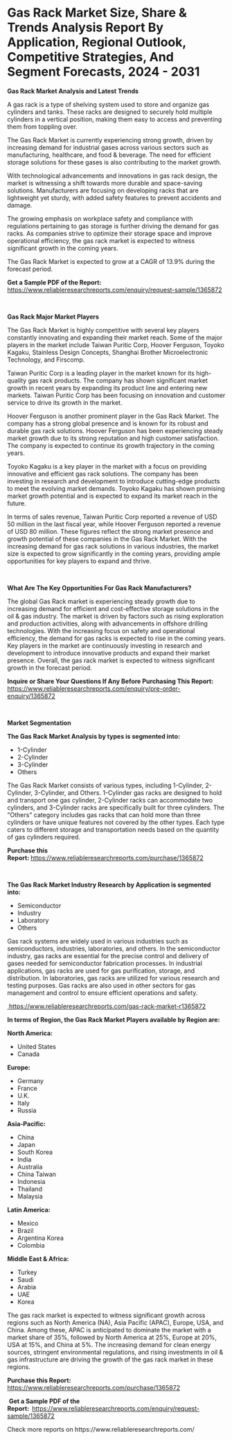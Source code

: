 <p><h1>Gas Rack Market Size, Share & Trends Analysis Report By Application, Regional Outlook, Competitive Strategies, And Segment Forecasts, 2024 - 2031</h1></p><p><strong>Gas Rack Market Analysis and Latest Trends</strong></p>
<p><p>A gas rack is a type of shelving system used to store and organize gas cylinders and tanks. These racks are designed to securely hold multiple cylinders in a vertical position, making them easy to access and preventing them from toppling over.</p><p>The Gas Rack Market is currently experiencing strong growth, driven by increasing demand for industrial gases across various sectors such as manufacturing, healthcare, and food & beverage. The need for efficient storage solutions for these gases is also contributing to the market growth.</p><p>With technological advancements and innovations in gas rack design, the market is witnessing a shift towards more durable and space-saving solutions. Manufacturers are focusing on developing racks that are lightweight yet sturdy, with added safety features to prevent accidents and damage.</p><p>The growing emphasis on workplace safety and compliance with regulations pertaining to gas storage is further driving the demand for gas racks. As companies strive to optimize their storage space and improve operational efficiency, the gas rack market is expected to witness significant growth in the coming years.</p><p>The Gas Rack Market is expected to grow at a CAGR of 13.9% during the forecast period.</p></p>
<p><strong>Get a Sample PDF of the Report:&nbsp;</strong> <a href="https://www.reliableresearchreports.com/enquiry/request-sample/1365872">https://www.reliableresearchreports.com/enquiry/request-sample/1365872</a></p>
<p>&nbsp;</p>
<p><strong>Gas Rack Major Market Players</strong></p>
<p><p>The Gas Rack Market is highly competitive with several key players constantly innovating and expanding their market reach. Some of the major players in the market include Taiwan Puritic Corp, Hoover Ferguson, Toyoko Kagaku, Stainless Design Concepts, Shanghai Brother Microelectronic Technology, and Firscomp.</p><p>Taiwan Puritic Corp is a leading player in the market known for its high-quality gas rack products. The company has shown significant market growth in recent years by expanding its product line and entering new markets. Taiwan Puritic Corp has been focusing on innovation and customer service to drive its growth in the market.</p><p>Hoover Ferguson is another prominent player in the Gas Rack Market. The company has a strong global presence and is known for its robust and durable gas rack solutions. Hoover Ferguson has been experiencing steady market growth due to its strong reputation and high customer satisfaction. The company is expected to continue its growth trajectory in the coming years.</p><p>Toyoko Kagaku is a key player in the market with a focus on providing innovative and efficient gas rack solutions. The company has been investing in research and development to introduce cutting-edge products to meet the evolving market demands. Toyoko Kagaku has shown promising market growth potential and is expected to expand its market reach in the future.</p><p>In terms of sales revenue, Taiwan Puritic Corp reported a revenue of USD 50 million in the last fiscal year, while Hoover Ferguson reported a revenue of USD 80 million. These figures reflect the strong market presence and growth potential of these companies in the Gas Rack Market. With the increasing demand for gas rack solutions in various industries, the market size is expected to grow significantly in the coming years, providing ample opportunities for key players to expand and thrive.</p></p>
<p>&nbsp;</p>
<p><strong>What Are The Key Opportunities For Gas Rack Manufacturers?</strong></p>
<p><p>The global Gas Rack market is experiencing steady growth due to increasing demand for efficient and cost-effective storage solutions in the oil & gas industry. The market is driven by factors such as rising exploration and production activities, along with advancements in offshore drilling technologies. With the increasing focus on safety and operational efficiency, the demand for gas racks is expected to rise in the coming years. Key players in the market are continuously investing in research and development to introduce innovative products and expand their market presence. Overall, the gas rack market is expected to witness significant growth in the forecast period.</p></p>
<p><strong>Inquire or Share Your Questions If Any Before Purchasing This Report:</strong> <a href="https://www.reliableresearchreports.com/enquiry/pre-order-enquiry/1365872">https://www.reliableresearchreports.com/enquiry/pre-order-enquiry/1365872</a></p>
<p>&nbsp;</p>
<p><strong>Market Segmentation</strong></p>
<p><strong>The Gas Rack Market Analysis by types is segmented into:</strong></p>
<p><ul><li>1-Cylinder</li><li>2-Cylinder</li><li>3-Cylinder</li><li>Others</li></ul></p>
<p><p>The Gas Rack Market consists of various types, including 1-Cylinder, 2-Cylinder, 3-Cylinder, and Others. 1-Cylinder gas racks are designed to hold and transport one gas cylinder, 2-Cylinder racks can accommodate two cylinders, and 3-Cylinder racks are specifically built for three cylinders. The "Others" category includes gas racks that can hold more than three cylinders or have unique features not covered by the other types. Each type caters to different storage and transportation needs based on the quantity of gas cylinders required.</p></p>
<p><strong>Purchase this Report:&nbsp;</strong><a href="https://www.reliableresearchreports.com/purchase/1365872">https://www.reliableresearchreports.com/purchase/1365872</a></p>
<p>&nbsp;</p>
<p><strong>The Gas Rack Market Industry Research by Application is segmented into:</strong></p>
<p><ul><li>Semiconductor</li><li>Industry</li><li>Laboratory</li><li>Others</li></ul></p>
<p><p>Gas rack systems are widely used in various industries such as semiconductors, industries, laboratories, and others. In the semiconductor industry, gas racks are essential for the precise control and delivery of gases needed for semiconductor fabrication processes. In industrial applications, gas racks are used for gas purification, storage, and distribution. In laboratories, gas racks are utilized for various research and testing purposes. Gas racks are also used in other sectors for gas management and control to ensure efficient operations and safety.</p></p>
<p><a href="https://www.reliableresearchreports.com/gas-rack-market-r1365872">&nbsp;https://www.reliableresearchreports.com/gas-rack-market-r1365872</a></p>
<p><strong>In terms of Region, the Gas Rack Market Players available by Region are:</strong></p>
<p>
    <p> <strong> North America: </strong>
        <ul>
            <li>United States</li>
            <li>Canada</li>
        </ul>
        </p> 
    <p> <strong> Europe: </strong>
        <ul>
            <li>Germany</li>
            <li>France</li>
            <li>U.K.</li>
            <li>Italy</li>
            <li>Russia</li>
        </ul>
        </p> 
    <p> <strong> Asia-Pacific: </strong>
        <ul>
            <li>China</li>
            <li>Japan</li>
            <li>South Korea</li>
            <li>India</li>
            <li>Australia</li>
            <li>China Taiwan</li>
            <li>Indonesia</li>
            <li>Thailand</li>
            <li>Malaysia</li>
        </ul>
        </p> 
    <p> <strong> Latin America: </strong>
        <ul>
            <li>Mexico</li>
            <li>Brazil</li>
            <li>Argentina Korea</li>
            <li>Colombia</li>
        </ul>
        </p> 
    <p> <strong> Middle East & Africa: </strong>
        <ul>
            <li>Turkey</li>
            <li>Saudi</li>
            <li>Arabia</li>
            <li>UAE</li>
            <li>Korea</li>
        </ul>
    </p>
    </p>
<p><p>The gas rack market is expected to witness significant growth across regions such as North America (NA), Asia Pacific (APAC), Europe, USA, and China. Among these, APAC is anticipated to dominate the market with a market share of 35%, followed by North America at 25%, Europe at 20%, USA at 15%, and China at 5%. The increasing demand for clean energy sources, stringent environmental regulations, and rising investments in oil & gas infrastructure are driving the growth of the gas rack market in these regions.</p></p>
<p><strong>Purchase this Report: </strong><a href="https://www.reliableresearchreports.com/purchase/1365872">https://www.reliableresearchreports.com/purchase/1365872</a></p>
<p>&nbsp;<strong>Get a Sample PDF of the Report:&nbsp;&nbsp;</strong><a href="https://www.reliableresearchreports.com/enquiry/request-sample/1365872">https://www.reliableresearchreports.com/enquiry/request-sample/1365872</a></p>
<p><strong></strong></p>
<p>Check more reports on https://www.reliableresearchreports.com/</p>